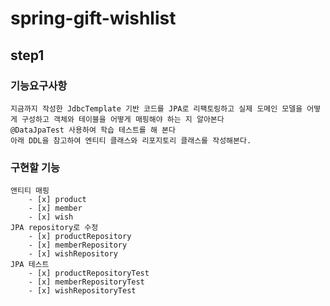 # spring-gift-wishlist
## step1
### 기능요구사항
    지금까지 작성한 JdbcTemplate 기반 코드를 JPA로 리팩토링하고 실제 도메인 모델을 어떻게 구성하고 객체와 테이블을 어떻게 매핑해야 하는 지 알아본다
    @DataJpaTest 사용하여 학습 테스트를 해 본다
    아래 DDL을 참고하여 엔티티 클래스와 리포지토리 클래스를 작성해본다.
### 구현할 기능
    앤티티 매핑
        - [x] product 
        - [x] member
        - [x] wish 
    JPA repository로 수정
        - [x] productRepository
        - [x] memberRepository
        - [x] wishRepository 
    JPA 테스트
        - [x] productRepositoryTest 
        - [x] memberRepositoryTest 
        - [x] wishRepositoryTest 


